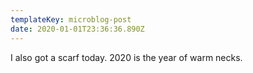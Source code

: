 ```yaml
---
templateKey: microblog-post
date: 2020-01-01T23:36:36.890Z
---
```


I also got a scarf today. 2020 is the year of warm necks.
